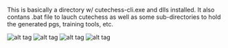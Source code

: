 This is basically a directory w/ cutechess-cli.exe and dlls installed.  It also contans .bat file to lauch cutechess as well as some sub-directories to hold the generated pgs, training tools, etc.

![alt tag](https://raw.githubusercontent.com/FireFather/fire-zero/master/bitmaps/nnue-auto.PNG)
![alt tag](https://raw.githubusercontent.com/FireFather/fire-zero/master/bitmaps/nnue-auto-dir.PNG)
![alt tag](https://raw.githubusercontent.com/FireFather/fire-zero/master/bitmaps/nnue-train.PNG)
![alt tag](https://raw.githubusercontent.com/FireFather/fire-zero/master/bitmaps/pgns.PNG)

